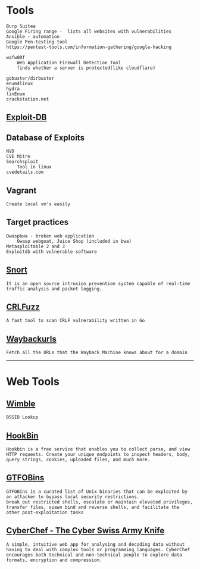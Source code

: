 # **Tools**
	Burp Suitea
	Google Firing range -  lists all websites with vulnerabilities
	Ansible - automation
	Google Pen-testing tool
	https://pentest-tools.com/information-gathering/google-hacking

	wafw00f
		Web Application Firewall Detection Tool
		finds whether a server is protected(like cloudflare)

	gobuster/dirbuster
	enum4linux
	hydra
	linEnum
	crackstation.net



## [Exploit-DB](https://www.exploit-db.com/)


## Database of Exploits
	NVD
	CVE Mitre
	Searchsploit
		Tool in linux
	cvedetails.com

## **Vagrant**
	Create local vm's easily
	
## **Target practices**
	Owaspbwa - broken web application
		Owasp webgoat, Juice Shop (included in bwa)
	Metasploitable 2 and 3
	Exploitdb with vulnerable software

## [Snort](https://www.snort.org/)
	It is an open source intrusion prevention system capable of real-time traffic analysis and packet logging.

## [CRLFuzz](https://github.com/dwisiswant0/crlfuzz)
	A fast tool to scan CRLF vulnerability written in Go

## [Waybackurls ](https://github.com/tomnomnom/waybackurls)
	Fetch all the URLs that the Wayback Machine knows about for a domain
----
# **Web Tools**

## [Wimble](wimble.net)
	BSSID Lookup

## [HookBin](https://hookbin.com/)
	Hookbin is a free service that enables you to collect parse, and view HTTP requests. Create your unique endpoints to inspect headers, body, query strings, cookies, uploaded files, and much more.


## [GTFOBins](https://gtfobins.github.io/)
	GTFOBins is a curated list of Unix binaries that can be exploited by an attacker to bypass local security restrictions.
	break out restricted shells, escalate or maintain elevated privileges, transfer files, spawn bind and reverse shells, and facilitate the other post-exploitation tasks

## [CyberChef - The Cyber Swiss Army Knife](https://gchq.github.io/CyberChef/)
	A simple, intuitive web app for analysing and decoding data without having to deal with complex tools or programming languages. CyberChef encourages both technical and non-technical people to explore data formats, encryption and compression.
